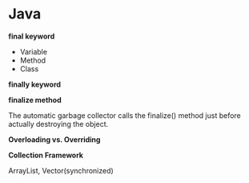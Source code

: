 Java
====

**final keyword**   
* Variable
* Method
* Class

**finally keyword**

**finalize method**

The automatic garbage collector calls the finalize() method just before actually destroying the object.

**Overloading vs. Overriding**

**Collection Framework**

ArrayList, Vector(synchronized)


